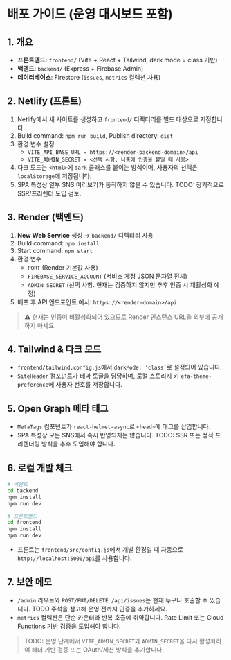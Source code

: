 # 배포 가이드 (운영 대시보드 포함)

## 1. 개요
- **프론트엔드**: `frontend/` (Vite + React + Tailwind, dark mode = class 기반)
- **백엔드**: `backend/` (Express + Firebase Admin)
- **데이터베이스**: Firestore (`issues`, `metrics` 컬렉션 사용)

## 2. Netlify (프론트)
1. Netlify에서 새 사이트를 생성하고 `frontend/` 디렉터리를 빌드 대상으로 지정합니다.
2. Build command: `npm run build`, Publish directory: `dist`
3. 환경 변수 설정
   - `VITE_API_BASE_URL = https://<render-backend-domain>/api`
   - `VITE_ADMIN_SECRET = <선택 사항, 나중에 인증을 붙일 때 사용>`
4. 다크 모드는 `<html>`에 `dark` 클래스를 붙이는 방식이며, 사용자의 선택은 `localStorage`에 저장됩니다.
5. SPA 특성상 일부 SNS 미리보기가 동작하지 않을 수 있습니다. TODO: 장기적으로 SSR/프리렌더 도입 검토.

## 3. Render (백엔드)
1. **New Web Service** 생성 → `backend/` 디렉터리 사용
2. Build command: `npm install`
3. Start command: `npm start`
4. 환경 변수
   - `PORT` (Render 기본값 사용)
   - `FIREBASE_SERVICE_ACCOUNT` (서비스 계정 JSON 문자열 전체)
   - `ADMIN_SECRET` (선택 사항. 현재는 검증하지 않지만 추후 인증 시 재활성화 예정)
5. 배포 후 API 엔드포인트 예시: `https://<render-domain>/api`

> ⚠️ 현재는 인증이 비활성화되어 있으므로 Render 인스턴스 URL을 외부에 공개하지 마세요.

## 4. Tailwind & 다크 모드
- `frontend/tailwind.config.js`에서 `darkMode: 'class'`로 설정되어 있습니다.
- `SiteHeader` 컴포넌트가 테마 토글을 담당하며, 로컬 스토리지 키 `efa-theme-preference`에 사용자 선호를 저장합니다.

## 5. Open Graph 메타 태그
- `MetaTags` 컴포넌트가 `react-helmet-async`로 `<head>`에 태그를 삽입합니다.
- SPA 특성상 모든 SNS에서 즉시 반영되지는 않습니다. TODO: SSR 또는 정적 프리렌더링 방식을 추후 도입해야 합니다.

## 6. 로컬 개발 체크
```bash
# 백엔드
cd backend
npm install
npm run dev

# 프론트엔드
cd frontend
npm install
npm run dev
```
- 프론트는 `frontend/src/config.js`에서 개발 환경일 때 자동으로 `http://localhost:5000/api`를 사용합니다.

## 7. 보안 메모
- `/admin` 라우트와 `POST/PUT/DELETE /api/issues`는 현재 누구나 호출할 수 있습니다. TODO 주석을 참고해 운영 전까지 인증을 추가하세요.
- `metrics` 컬렉션은 단순 카운터라 반복 호출에 취약합니다. Rate Limit 또는 Cloud Functions 기반 검증을 도입해야 합니다.

> TODO: 운영 단계에서 `VITE_ADMIN_SECRET`과 `ADMIN_SECRET`을 다시 활성화하여 헤더 기반 검증 또는 OAuth/세션 방식을 추가합니다.
